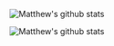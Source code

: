 
![Matthew's github stats](https://github-readme-stats.vercel.app/api?username=mmutiso&show_icons=true&theme=radical)

![Matthew's github stats](https://github-readme-stats.vercel.app/api/top-langs/?username=mmutiso&count_private=true&layout=compact&show_icons=true&theme=radical)


<!--
**mmutiso/mmutiso** is a ✨ _special_ ✨ repository because its `README.md` (this file) appears on your GitHub profile.

Here are some ideas to get you started:

- 🔭 I’m currently working on ...
- 🌱 I’m currently learning ...
- 👯 I’m looking to collaborate on ...
- 🤔 I’m looking for help with ...
- 💬 Ask me about ...
- 📫 How to reach me: ...
- 😄 Pronouns: ...
- ⚡ Fun fact: ...
-->
